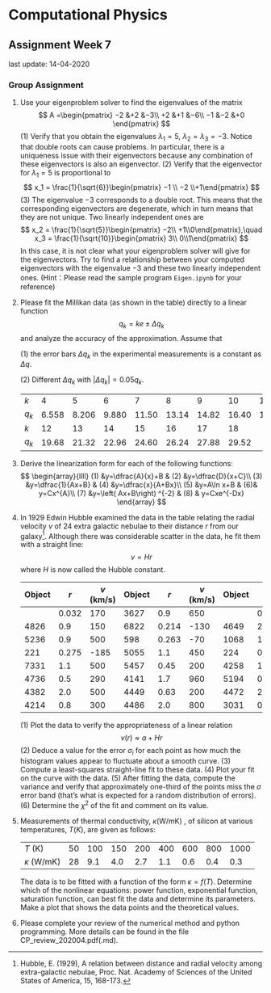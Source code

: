 # Computational Physics

## Assignment Week 7

last update: 14-04-2020

### Group Assignment


1. Use your eigenproblem solver to find the eigenvalues of the matrix
$$
A =\begin{pmatrix}
−2 &+2 &−3\\
+2 &+1 &−6\\
−1 &−2 &+0
\end{pmatrix}
$$
(1) Verify that you obtain the eigenvalues $\lambda_1 = 5$, $\lambda_2 = \lambda_3 = −3$. Notice that double roots can cause problems. In particular, there is a uniqueness issue with their eigenvectors because any combination of these eigenvectors is also an eigenvector.
(2) Verify that the eigenvector for $λ_1 = 5$ is proportional to
$$
x_1 = \frac{1}{\sqrt{6}}\begin{pmatrix}
−1 \\ −2 \\+1\end{pmatrix}
$$
(3) The eigenvalue −3 corresponds to a double root. This means that the corresponding eigenvectors are degenerate, which in turn means that they are not unique. Two linearly independent ones are 
$$
x_2 = \frac{1}{\sqrt{5}}\begin{pmatrix}
−2\\ +1\\0\end{pmatrix},\quad
x_3 = \frac{1}{\sqrt{10}}\begin{pmatrix}
3\\ 0\\1\end{pmatrix}
$$
In this case, it is not clear what your eigenproblem solver will give for the eigenvectors. Try to find a relationship between your computed eigenvectors with the eigenvalue −3 and these two linearly independent ones.
(Hint：Please read the sample program `Eigen.ipynb` for your reference)

2. Please fit the Millikan data (as shown in the table) directly to a linear function
    $$
    q_k=ke\pm\Delta q_k
    $$
    and analyze the accuracy of the approximation. Assume that

    (1) the error bars $\Delta {q_k}$ in the experimental measurements is a constant as $\Delta q$.

    (2) Different $\Delta {q_k}$ with $\left\vert\Delta {q_k}\right\vert= 0.05q_k$.

    |  |  |  |  |  | | |  |  |
    | ----- | ----- | ----- | ----- | ----- | ----- | ----- | ----- | ----- |
     | $k$   | 4     | 5     | 6     | 7     | 8     | 9     | 10    | 11    |
    | $q_k$ | 6.558 | 8.206 | 9.880 | 11.50 | 13.14 | 14.82 | 16.40 | 18.04 |
    | $k$   | 12    | 13    | 14    | 15    | 16    | 17    | 18    |       |
    | $q_k$ | 19.68 | 21.32 | 22.96 | 24.60 | 26.24 | 27.88 | 29.52 |       |

3. Derive the linearization form for each of the following functions:
    $$
    \begin{array}{llll}
    (1) &y=\dfrac{A}{x}+B  &    (2) &y=\dfrac{D}{x+C}\\
    (3) &y=\dfrac{1}{Ax+B} &    (4) &y=\dfrac{x}{A+Bx}\\
    (5) &y=A\ln x+B &      (6)& y=Cx^{A}\\
    (7) &y=\left( Ax+B\right) ^{-2} &   (8) & y=Cxe^{-Dx}
    \end{array}
    $$

4. In 1929 Edwin Hubble examined the data in the table relating the radial velocity $v$ of 24 extra galactic nebulae to their distance $r$ from our galaxy[^Hubble]. Although there was considerable scatter in the data, he fit them with a straight line:
    $$
    v = Hr
    $$
    where $H$ is now called the Hubble constant. 


    | Object | $r$ | $v$ (km/s) |  Object| $r$ | $v$ (km/s) |Object| $r$ | $v$ (km/s) |
    | --- | --- |  --- | --- | --- | --- |  --- | --- | --- | 
    | | 0.032 | 170  | 3627 |0.9 | 650 || 0.034 |290|
    |4826| 0.9 |150| 6822| 0.214| -130|4649| 2.0| 1090|
    |5236 |0.9| 500| 598| 0.263| -70|1068| 1.0 |920|
    |221| 0.275 |-185 |5055 |1.1 |450|224| 0.275| -220|
    |7331| 1.1| 500| 5457| 0.45| 200|4258 |1.4| 500|
    |4736| 0.5| 290| 4141| 1.7| 960|5194| 0.5 |270|
    |4382 |2.0 |500 |4449 |0.63 |200|4472 |2.0| 850|
    |4214 |0.8 |300 |4486| 2.0 |800|3031| 0.9| -30|

    (1) Plot the data to verify the appropriateness of a linear relation
    $$
    v(r) \approx a + Hr
    $$
    (2) Deduce a value for the error $\sigma_i$ for each point as how much the histogram values appear to fluctuate about a smooth curve.
    (3) Compute a least-squares straight-line fit to these data.
    (4) Plot your fit on the curve with the data.
    (5) After fitting the data, compute the variance and verify that approximately     one-third of the points miss the $\sigma$ error band (that’s what is expected for a
    random distribution of errors).
    (6) Determine the $\chi^2$ of the fit and comment on its value.
    [^Hubble]: Hubble, E. (1929), A relation between distance and radial velocity among extra-galactic nebulae, Proc. Nat. Academy of Sciences of the United States of America, 15, 168-173.
5. Measurements of thermal conductivity, $\kappa$(W/mK) , of silicon at various temperatures, $T (K)$, are given as follows:
   
    || | | | | | | | |
    | --------------- | ---- | ---- | ---- | ---- | ---- | ---- | ---- | ---- |
     | $T$ (K)         | 50   | 100  | 150  | 200  | 400  | 600  | 800  | 1000 |
    | $\kappa$ (W/mK) | 28   | 9.1  | 4.0  | 2.7  | 1.1  | 0.6  | 0.4  | 0.3  |
    The data is to be fitted with a function of the form $\kappa=f(T)$. Determine which of the nonlinear equations: power function, exponential function, saturation function, can best fit the data and determine its parameters. Make a plot that shows the data points and the theoretical values.

6. Please complete your review of the numerical method and python programming. More details can be found in the file CP_review_202004.pdf(.md).